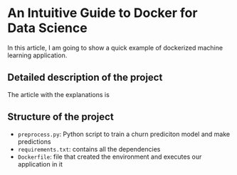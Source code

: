 # An Intuitive Guide to Docker for Data Science

In this article, I am going to show a quick example of dockerized machine learning application.

## Detailed description of the project

The article with the explanations is []()

## Structure of the project

* ```preprocess.py```: Python script to train a churn prediciton model and make predictions
* ```requirements.txt```: contains all the dependencies
* ```Dockerfile```: file that created the environment and executes our application in it
